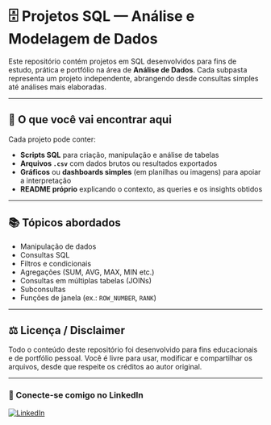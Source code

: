 # 🗄️ Projetos SQL — Análise e Modelagem de Dados

Este repositório contém projetos em SQL desenvolvidos para fins de estudo, prática e portfólio na área de **Análise de Dados**.
Cada subpasta representa um projeto independente, abrangendo desde consultas simples até análises mais elaboradas.

---

## 📌 O que você vai encontrar aqui

Cada projeto pode conter:

* **Scripts SQL** para criação, manipulação e análise de tabelas
* **Arquivos `.csv`** com dados brutos ou resultados exportados
* **Gráficos** ou **dashboards simples** (em planilhas ou imagens) para apoiar a interpretação
* **README próprio** explicando o contexto, as queries e os insights obtidos

---

## 📚 Tópicos abordados

* Manipulação de dados
* Consultas SQL
* Filtros e condicionais
* Agregações (SUM, AVG, MAX, MIN etc.)
* Consultas em múltiplas tabelas (JOINs)
* Subconsultas
* Funções de janela (ex.: `ROW_NUMBER`, `RANK`)

---

## ⚖️ Licença / Disclaimer

Todo o conteúdo deste repositório foi desenvolvido para fins educacionais e de portfólio pessoal.
Você é livre para usar, modificar e compartilhar os arquivos, desde que respeite os créditos ao autor original.

---

### 🤝 Conecte-se comigo no LinkedIn

[![LinkedIn](https://img.shields.io/badge/LinkedIn-0077B5?style=for-the-badge\&logo=linkedin\&logoColor=white)](https://www.linkedin.com/in/tiago-magalhães-santos-0b6ab0b6/)
